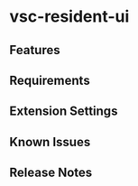 # vsc-resident-ui

## Features

## Requirements

## Extension Settings

## Known Issues

## Release Notes
